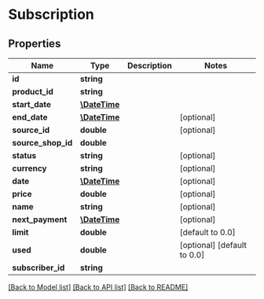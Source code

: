 # Subscription

## Properties
Name | Type | Description | Notes
------------ | ------------- | ------------- | -------------
**id** | **string** |  | 
**product_id** | **string** |  | 
**start_date** | [**\DateTime**](\DateTime.md) |  | 
**end_date** | [**\DateTime**](\DateTime.md) |  | [optional] 
**source_id** | **double** |  | [optional] 
**source_shop_id** | **double** |  | 
**status** | **string** |  | [optional] 
**currency** | **string** |  | [optional] 
**date** | [**\DateTime**](\DateTime.md) |  | [optional] 
**price** | **double** |  | [optional] 
**name** | **string** |  | [optional] 
**next_payment** | [**\DateTime**](\DateTime.md) |  | [optional] 
**limit** | **double** |  | [default to 0.0]
**used** | **double** |  | [optional] [default to 0.0]
**subscriber_id** | **string** |  | 

[[Back to Model list]](../README.md#documentation-for-models) [[Back to API list]](../README.md#documentation-for-api-endpoints) [[Back to README]](../README.md)


